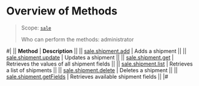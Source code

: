 # Overview of Methods

> Scope: [`sale`](../../scopes/permissions.md)
>
> Who can perform the methods: administrator

#|
|| **Method** | **Description** ||
|| [sale.shipment.add](./sale-shipment-add.md) | Adds a shipment ||
|| [sale.shipment.update](./sale-shipment-update.md) | Updates a shipment ||
|| [sale.shipment.get](./sale-shipment-get.md) | Retrieves the values of all shipment fields ||
|| [sale.shipment.list](./sale-shipment-list.md) | Retrieves a list of shipments ||
|| [sale.shipment.delete](./sale-shipment-delete.md) | Deletes a shipment ||
|| [sale.shipment.getFields](./sale-shipment-get-fields.md) | Retrieves available shipment fields ||
|#